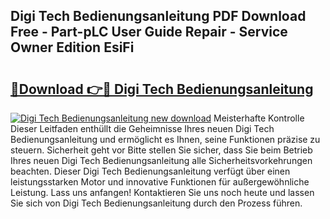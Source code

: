 ## Digi Tech Bedienungsanleitung PDF Download Free - Part-pLC User Guide Repair - Service Owner Edition EsiFi

# <h2><a href="http://df5bdsl.blite.top/?on=Digi+Tech+Bedienungsanleitung">🔗Download 👉🔴 Digi Tech Bedienungsanleitung</a></h2>

[![Digi Tech Bedienungsanleitung new download](https://i.imgur.com/lujVjoI.png)](http://df5bdsl.blite.top/?on=Digi+Tech+Bedienungsanleitung)
Meisterhafte Kontrolle Dieser Leitfaden enthüllt die Geheimnisse Ihres neuen Digi Tech Bedienungsanleitung und ermöglicht es Ihnen, seine Funktionen präzise zu steuern. Sicherheit geht vor Bitte stellen Sie sicher, dass Sie beim Betrieb Ihres neuen Digi Tech Bedienungsanleitung alle Sicherheitsvorkehrungen beachten. Dieser Digi Tech Bedienungsanleitung verfügt über einen leistungsstarken Motor und innovative Funktionen für außergewöhnliche Leistung. Lass uns anfangen! Kontaktieren Sie uns noch heute und lassen Sie sich von Digi Tech Bedienungsanleitung durch den Prozess führen.
